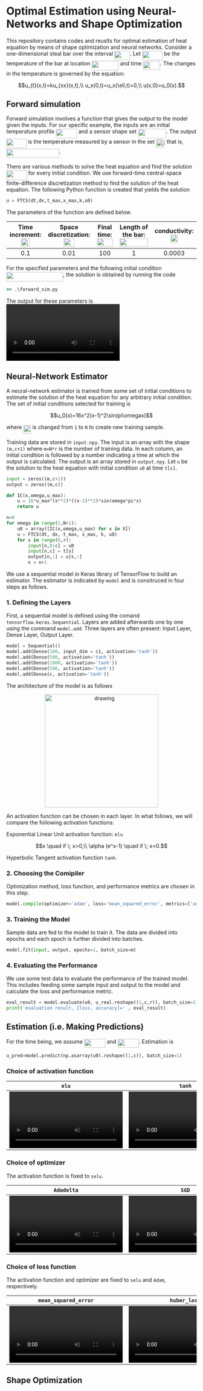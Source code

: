 # Optimal Estimation using Neural-Networks and Shape Optimization
This repository contains codes and reuslts for optimal estimation of heat equation by means of shape optimization and neural networks. Consider a one-dimensional steal bar over the interval <img src="/tex/847a53ccf6c0425b3b4a93fa63e5e1ab.svg?invert_in_darkmode&sanitize=true" align=middle width=40.63935644999999pt height=24.65753399999998pt/>. Let <img src="/tex/9d1533c6cbf31c281a27f801c252827a.svg?invert_in_darkmode&sanitize=true" align=middle width=53.96512274999999pt height=24.65753399999998pt/> be the temperature of the bar at location <img src="/tex/d8e914a701577490944d100c0e4c9564.svg?invert_in_darkmode&sanitize=true" align=middle width=71.49532334999999pt height=24.65753399999998pt/> and time <img src="/tex/2ec895532672c864b477de14a9e7cf41.svg?invert_in_darkmode&sanitize=true" align=middle width=45.205384949999996pt height=22.831056599999986pt/>. The changes in the temperature is governed by the equation:


```math
u_{t}(x,t)=ku_{xx}(x,t),\\
u_x(0,t)=u_x(\ell,t)=0,\\
u(x,0)=u_0(x).
```


## Forward simulation
Forward simulation involves a function that gives the output to the model given the inputs. For our specific example, the inputs are an initial temperature profile <img src="/tex/e625f5f2796ce0c63108299600e7ea2c.svg?invert_in_darkmode&sanitize=true" align=middle width=56.24823434999999pt height=24.65753399999998pt/> and a sensor shape set <img src="/tex/beec1d2723e2b236184ebd1a1fe4b55b.svg?invert_in_darkmode&sanitize=true" align=middle width=74.74873559999999pt height=24.65753399999998pt/>. The output <img src="/tex/3f2ce3a63bf5db536df3bb40dcdb929a.svg?invert_in_darkmode&sanitize=true" align=middle width=53.20405694999999pt height=24.65753399999998pt/> is the temperature measured by a sensor in the set <img src="/tex/d2442540953667226e65f04c65f6deab.svg?invert_in_darkmode&sanitize=true" align=middle width=19.95435419999999pt height=22.831056599999986pt/>; that is, <img src="/tex/8a174dff0a4408ad5687a6439fa841b7.svg?invert_in_darkmode&sanitize=true" align=middle width=139.75575734999998pt height=24.65753399999998pt/>. 

 There are various methods to solve the heat equation and find the solution <img src="/tex/9d1533c6cbf31c281a27f801c252827a.svg?invert_in_darkmode&sanitize=true" align=middle width=53.96512274999999pt height=24.65753399999998pt/> for every initial condition. We use forward-time central-space finite-difference discretization method to find the solution of the heat equation. The following Python function is created that yields the solution


```python
u = FTCS(dt,dx,t_max,x_max,k,u0)
```


The parameters of the function are defined below.

|Time increment: <img src="/tex/8706bd4c42629b7a8841b73ffb3388ca.svg?invert_in_darkmode&sanitize=true" align=middle width=23.62450859999999pt height=22.831056599999986pt/>|Space discretization: <img src="/tex/2d5a6a82954322565ae93f2b85141f6b.svg?invert_in_darkmode&sanitize=true" align=middle width=27.083400299999987pt height=22.831056599999986pt/>|Final time: <img src="/tex/da35e99b72019f1597dd21c1d556c5bf.svg?invert_in_darkmode&sanitize=true" align=middle width=42.14003639999999pt height=22.831056599999986pt/>|Length of the bar: <img src="/tex/98dfb3d2583fb9ba6f09be3736cdaa4e.svg?invert_in_darkmode&sanitize=true" align=middle width=74.36592569999999pt height=22.831056599999986pt/>|conductivity: <img src="/tex/fbdb696db6a1b0322aa20999d63696f2.svg?invert_in_darkmode&sanitize=true" align=middle width=18.207811049999993pt height=22.831056599999986pt/>|
|:------------------:|:-----------------------:|:--------------:|:------------------------:|:--------------:|
|         0.1       |            0.01         |       100       |            1            |      0.0003     |

For the specified parameters and the following initial condition <img src="/tex/67aeb08f793bd623d9b2de0e88cd812d.svg?invert_in_darkmode&sanitize=true" align=middle width=150.01345425pt height=24.65753399999998pt/>, the solution is obtained by running the code

```cmd
>> .\forward_sim.py
```
The output for these parameters is 
![](mp4s/forward-sim.mp4)

## Neural-Network Estimator
A neural-network estimator is trained from some set of initial conditions to estimate the solution of the heat equation for any arbitrary initial condition. The set of initial conditions selected for training is

```math
u_0(x)=16x^2(x-1)^2\sin(pi\omegax)
```

where <img src="/tex/d2442540953667226e65f04c65f6deab.svg?invert_in_darkmode&sanitize=true" align=middle width=19.95435419999999pt height=22.831056599999986pt/> is changed from `1` to `N` to create new training sample. 

Training data are stored in `input.npy`. The input is an array with the shape `(m,c+1)` where `m=N*r` is the number of training data. In each column, an initial condition is followed by a number indicating a time at which the output is calculated.  The output is an array stored in `output.npy`. Let `u` be the solution to the heat equation with initial condition `u0` at time `t[s]`.

```python
input = zeros((m,c+1))
output = zeros((m,c))

def IC(x,omega,u_max):
    u = 16*u_max*(x**2)*((x-1)**2)*sin(omega*pi*x)
    return u

n=0
for omega in range(1,N+1):
    u0 = array([IC(x,omega,u_max) for x in X])
    u = FTCS(dt, dx, t_max, x_max, k, u0)
    for s in range(0,r):
        input[n,0:c] = u0
        input[n,c] = t[s] 
        output[n,:] = u[s,:]
        n = n+1
```

We use a sequential model in Keras library of TensorFlow to build an estimator. The estimator is indicated by `model` and is consitruced in four steps as follows. 

### 1. Defining the Layers
First, a sequential model is defined using the comand `tensorflow.keras.Sequential`. Layers are added afterwards one by one using the command `model.add`. Three layers are often present: Input Layer, Dense Layer, Output Layer. 

```python
model = Sequential()
model.add(Dense(100, input_dim = c1, activation='tanh'))
model.add(Dense(500, activation='tanh'))
model.add(Dense(1000, activation='tanh'))
model.add(Dense(500, activation='tanh'))
model.add(Dense(c, activation='tanh'))
```
The architecture of the model is as follows

<p align="center">
<img src="figs/model-plot.png" alt="drawing" width="300"/>
</p>
An activation function can be chosen in each layer. In what follows, we will compare the following activation functions: 

Exponential Linear Unit activation function: `elu`

```math
x   \quad if \; x>0,\\
\alpha (e^x-1) \quad if \; x<0.
```

Hyperbolic Tangent activation function `tanh`.

### 2. Choosing the Comipiler
Optimization method, loss function, and performance metrics are chosen in this step.
```python
model.compile(optimizer='adam', loss='mean_squared_error', metrics=['accuracy'])
```

### 3. Training the Model
Sample data are fed to the model to train it. The data are divided into epochs and each spoch is further divided into batches.

```python
model.fit(input, output, epochs=1, batch_size=m)
```


### 4. Evaluating the Performance
We use some test data to evaluate the performance of the trained model. This includes feeding some sample input and output to the model and calculate the loss and performance metric.

```python
eval_result = model.evaluate(u0, u_real.reshape((1,c,r)), batch_size=1)
print('evaluation result, [loss, accuracy]=' , eval_result)
```

## Estimation (i.e. Making Predictions)
For the time being, we assume <img src="/tex/5f8bde3c5b782d55554ed765ed3ce8eb.svg?invert_in_darkmode&sanitize=true" align=middle width=56.03873549999999pt height=22.831056599999986pt/> and <img src="/tex/f57413223cc3c0be427185ad81b7e664.svg?invert_in_darkmode&sanitize=true" align=middle width=56.03873549999999pt height=22.831056599999986pt/>. Estimation is

```python
u_pred=model.predict(np.asarray(u0).reshape((1,c)), batch_size=1)
```

### Choice of activation function
|`elu`|`tanh`|`relu`|
|-----|------|------|
|![](mp4s/real-prediction-elu.mp4)|![](mp4s/real-prediction-tanh.mp4)|![](mp4s/real-prediction-relu.mp4)

### Choice of optimizer
The activation function is fixed to `selu`.

|`Adadelta`|`SGD`|`RMSprop`|
|-----|------|------|
|![](mp4s/real-prediction-selu-Adadelta.mp4)|![](mp4s/real-prediction-selu-SGD.mp4)|![](mp4s/real-prediction-selu-RMSprop.mp4)

### Choice of loss function
The activation function and optimizer are fixed to `selu` and `Adam`, respectively.

|`mean_squared_error`|`huber_loss`|`mean_squared_logarithmic_error`|
|-----|------|------|
|![](mp4s/real-prediction-selu-Adam-mean_squared_error.mp4)|![](mp4s/real-prediction-selu-Adam-huber_loss.mp4)|![](mp4s/real-prediction-selu-Adam-mean_squared_logarithmic_error.mp4)


## Shape Optimization
